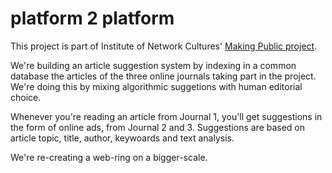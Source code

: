 platform 2 platform
===================

This project is part of Institute of Network Cultures' [Making Public project](http://networkcultures.org/makingpublic/).

We're building an article suggestion system by indexing in a common database the articles of the three online journals taking part in the project. We're doing this by mixing algorithmic suggetions with human editorial choice.

Whenever you're reading an article from Journal 1, you'll get suggestions in the form of online ads, from Journal 2 and 3. Suggestions are based on article topic, title, author, keywoards and text analysis.

We're re-creating a web-ring on a bigger-scale.
